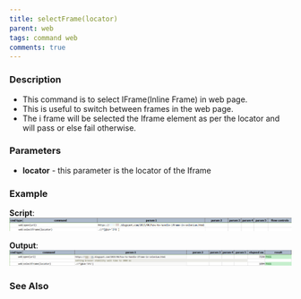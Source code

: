 ```yaml
---
title: selectFrame(locator)
parent: web
tags: command web
comments: true
---
```


### Description

- This command is to select IFrame(Inline Frame) in web page.
- This is useful to switch between frames in the web page.
- The i frame will be selected the Iframe element as per the locator and will pass or else fail otherwise.

### Parameters

- **locator** - this parameter is the locator of the Iframe

### Example

**Script**:<br/>
![](image/selectFrame_01.png)

**Output**:<br/>
![](image/selectFrame_02.png)

### See Also